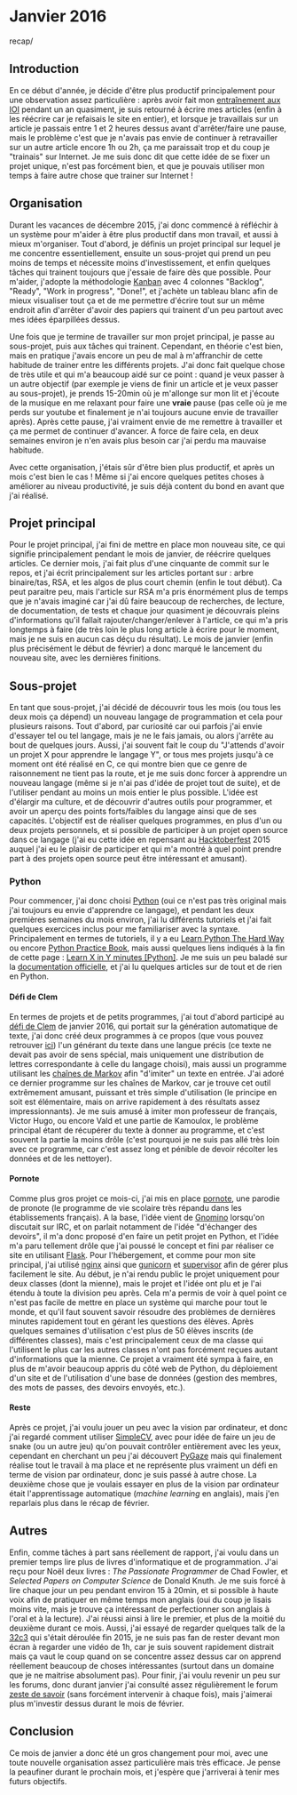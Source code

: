Janvier 2016
============
recap/

## Introduction

En ce début d'année, je décide d'être plus productif principalement pour une observation assez particulière : après avoir fait mon [entraînement aux IOI](/projets/ioi.html) pendant un an quasiment, je suis retourné à écrire mes articles (enfin à les réécrire car je refaisais le site en entier), et lorsque je travaillais sur un article je passais entre 1 et 2 heures dessus avant d'arrêter/faire une pause, mais le problème c'est que je n'avais pas envie de continuer à retravailler sur un autre article encore 1h ou 2h, ça me paraissait trop et du coup je "trainais" sur Internet. Je me suis donc dit que cette idée de se fixer un projet unique, n'est pas forcément bien, et que je pouvais utiliser mon temps à faire autre chose que trainer sur Internet !

## Organisation

Durant les vacances de décembre 2015, j'ai donc commencé à réfléchir à un système pour m'aider à être plus productif dans mon travail, et aussi à mieux m'organiser. Tout d'abord, je définis un projet principal sur lequel je me concentre essentiellement, ensuite un sous-projet qui prend un peu moins de temps et nécessite moins d'investissement, et enfin quelques tâches qui trainent toujours que j'essaie de faire dès que possible. Pour m'aider, j'adopte la méthodologie [Kanban](https://en.wikipedia.org/wiki/Kanban_%28development%29) avec 4 colonnes "Backlog", "Ready", "Work in progress", "Done!", et j'achète un tableau blanc afin de mieux visualiser tout ça et de me permettre d'écrire tout sur un même endroit afin d'arrêter d'avoir des papiers qui trainent d'un peu partout avec mes idées éparpillées dessus.

Une fois que je termine de travailler sur mon projet principal, je passe au sous-projet, puis aux tâches qui trainent. Cependant, en théorie c'est bien, mais en pratique j'avais encore un peu de mal à m'affranchir de cette habitude de trainer entre les différents projets. J'ai donc fait quelque chose de très utile et qui m'a beaucoup aidé sur ce point : quand je veux passer à un autre objectif (par exemple je viens de finir un article et je veux passer au sous-projet), je prends 15-20min où je m'allonge sur mon lit et j'écoute de la musique en me relaxant pour faire une **vraie** pause (pas celle où je me perds sur youtube et finalement je n'ai toujours aucune envie de travailler après). Après cette pause, j'ai vraiment envie de me remettre à travailler et ça me permet de continuer d'avancer. A force de faire cela, en deux semaines environ je n'en avais plus besoin car j'ai perdu ma mauvaise habitude.

Avec cette organisation, j'étais sûr d'être bien plus productif, et après un mois c'est bien le cas ! Même si j'ai encore quelques petites choses à améliorer au niveau productivité, je suis déjà content du bond en avant que j'ai réalisé.

## Projet principal

Pour le projet principal, j'ai fini de mettre en place mon nouveau site, ce qui signifie principalement pendant le mois de janvier, de réécrire quelques articles. Ce dernier mois, j'ai fait plus d'une cinquante de commit sur le repos, et j'ai écrit principalement sur les articles portant sur : arbre binaire/tas, RSA, et les algos de plus court chemin (enfin le tout début). Ca peut paraitre peu, mais l'article sur RSA m'a pris énormément plus de temps que je n'avais imaginé car j'ai dû faire beaucoup de recherches, de lecture, de documentation, de tests et chaque jour quasiment je découvrais pleins d'informations qu'il fallait rajouter/changer/enlever à l'article, ce qui m'a pris longtemps à faire (de très loin le plus long article à écrire pour le moment, mais je ne suis en aucun cas déçu du résultat). Le mois de janvier (enfin plus précisément le début de février) a donc marqué le lancement du nouveau site, avec les dernières finitions.

## Sous-projet

En tant que sous-projet, j'ai décidé de découvrir tous les mois (ou tous les deux mois ça dépend) un nouveau langage de programmation et cela pour plusieurs raisons. Tout d'abord, par curiosité car oui parfois j'ai envie d'essayer tel ou tel langage, mais je ne le fais jamais, ou alors j'arrête au bout de quelques jours. Aussi, j'ai souvent fait le coup du "J'attends d'avoir un projet X pour apprendre le langage Y", or tous mes projets jusqu'à ce moment ont été réalisé en C, ce qui montre bien que ce genre de raisonnement ne tient pas la route, et je me suis donc forcer à apprendre un nouveau langage (même si je n'ai pas d'idée de projet tout de suite), et de l'utiliser pendant au moins un mois entier le plus possible. L'idée est d'élargir ma culture, et de découvrir d'autres outils pour programmer, et avoir un aperçu des points forts/faibles du langage ainsi que de ses capacités. L'objectif est de réaliser quelques programmes, en plus d'un ou deux projets personnels, et si possible de participer à un projet open source dans ce langage (j'ai eu cette idée en repensant au [Hacktoberfest](https://hacktoberfest.digitalocean.com/) 2015 auquel j'ai eu le plaisir de participer et qui m'a montré à quel point prendre part à des projets open source peut être intéressant et amusant).

### Python

Pour commencer, j'ai donc choisi [Python](https://www.python.org/) (oui ce n'est pas très original mais j'ai toujours eu envie d'apprendre ce langage), et pendant les deux premières semaines du mois environ, j'ai lu différents tutoriels et j'ai fait quelques exercices inclus pour me familiariser avec la syntaxe. Principalement en termes de tutoriels, il y a eu [Learn Python The Hard Way](http://learnpythonthehardway.org/) ou encore [Python Practice Book](http://anandology.com/python-practice-book/index.html), mais aussi quelques liens indiqués à la fin de cette page : [Learn X in Y minutes [Python]](https://learnxinyminutes.com/docs/python/). Je me suis un peu baladé sur la [documentation officielle](https://docs.python.org/3.5/), et j'ai lu quelques articles sur de tout et de rien en Python.

#### Défi de Clem

En termes de projets et de petits programmes, j'ai tout d'abord participé au [défi de Clem](https://zestedesavoir.com/forums/sujet/5039/janvier-2016-generation-automatique-de-texte/?page=1) de janvier 2016, qui portait sur la génération automatique de texte, j'ai donc créé deux programmes à ce propos (que vous pouvez retrouver [ici](https://github.com/iTech-/zds-defis/tree/master/january)) l'un générant du texte dans une langue précis (ce texte ne devait pas avoir de sens spécial, mais uniquement une distribution de lettres correspondante à celle du langage choisi), mais aussi un programme utilisant les [chaînes de Markov](https://en.wikipedia.org/wiki/Markov_chain) afin "d'imiter" un texte en entrée. J'ai adoré ce dernier programme sur les chaînes de Markov, car je trouve cet outil extrêmement amusant, puissant et très simple d'utilisation (le principe en soit est élémentaire, mais on arrive rapidement à des résultats assez impressionnants). Je me suis amusé à imiter mon professeur de français, Victor Hugo, ou encore Vald et une partie de Kamoulox, le problème principal étant de récupérer du texte à donner au programme, et c'est souvent la partie la moins drôle (c'est pourquoi je ne suis pas allé très loin avec ce programme, car c'est assez long et pénible de devoir récolter les données et de les nettoyer). 

#### Pornote

Comme plus gros projet ce mois-ci, j'ai mis en place [pornote](https://github.com/iTech-/pornote), une parodie de pronote (le programme de vie scolaire très répandu dans les établissements français). A la base, l'idée vient de [Gnomino](https://github.com/Gnomino) lorsqu'on discutait sur IRC, et on parlait notamment de l'idée "d'échanger des devoirs", il m'a donc proposé d'en faire un petit projet en Python, et l'idée m'a paru tellement drôle que j'ai poussé le concept et fini par réaliser ce site en utilisant [Flask](http://flask.pocoo.org/). Pour l'hébergement, et comme pour mon site principal, j'ai utilisé [nginx](http://nginx.org/) ainsi que [gunicorn](http://gunicorn.org/) et [supervisor](http://manpages.ubuntu.com/manpages/intrepid/man3/supervisor.3erl.html) afin de gérer plus facilement le site. Au début, je n'ai rendu public le projet uniquement pour deux classes (dont la mienne), mais le projet et l'idée ont plu et je l'ai étendu à toute la division peu après. Cela m'a permis de voir à quel point ce n'est pas facile de mettre en place un système qui marche pour tout le monde, et qu'il faut souvent savoir résoudre des problèmes de dernières minutes rapidement tout en gérant les questions des élèves. Après quelques semaines d'utilisation c'est plus de 50 élèves inscrits (de différentes classes), mais c'est principalement ceux de ma classe qui l'utilisent le plus car les autres classes n'ont pas forcément reçues autant d'informations que la mienne. Ce projet a vraiment été sympa à faire, en plus de m'avoir beaucoup appris du côté web de Python, du déploiement d'un site et de l'utilisation d'une base de données (gestion des membres, des mots de passes, des devoirs envoyés, etc.).

#### Reste

Après ce projet, j'ai voulu jouer un peu avec la vision par ordinateur, et donc j'ai regardé comment utiliser [SimpleCV](http://simplecv.org/), avec pour idée de faire un jeu de snake (ou un autre jeu) qu'on pouvait contrôler entièrement avec les yeux, cependant en cherchant un peu j'ai découvert [PyGaze](http://www.pygaze.org/) mais qui finalement réalise tout le travail à ma place et ne représente plus vraiment un défi en terme de vision par ordinateur, donc je suis passé à autre chose. La deuxième chose que je voulais essayer en plus de la vision par ordinateur était l'apprentissage automatique (*machine learning* en anglais), mais j'en reparlais plus dans le récap de février.

## Autres

Enfin, comme tâches à part sans réellement de rapport, j'ai voulu dans un premier temps lire plus de livres d'informatique et de programmation. J'ai reçu pour Noël deux livres : *The Passionate Programmer* de Chad Fowler, et *Selected Papers on Computer Science* de Donald Knuth. Je me suis forcé à lire chaque jour un peu pendant environ 15 à 20min, et si possible à haute voix afin de pratiquer en même temps mon anglais (oui du coup je lisais moins vite, mais je trouve ça intéressant de perfectionner son anglais à l'oral et à la lecture). J'ai réussi ainsi à lire le premier, et plus de la moitié du deuxième durant ce mois. Aussi, j'ai essayé de regarder quelques talk de la [32c3](https://events.ccc.de/category/32c3/) qui s'était déroulée fin 2015, je ne suis pas fan de rester devant mon écran à regarder une vidéo de 1h, car je suis souvent rapidement distrait mais ça vaut le coup quand on se concentre assez dessus car on apprend réellement beaucoup de choses intéressantes (surtout dans un domaine que je ne maitrise absolument pas). Pour finir, j'ai voulu revenir un peu sur les forums, donc durant janvier j'ai consulté assez régulièrement le forum [zeste de savoir](https://zestedesavoir.com/) (sans forcément intervenir à chaque fois), mais j'aimerai plus m'investir dessus durant le mois de février.

## Conclusion

Ce mois de janvier a donc été un gros changement pour moi, avec une toute nouvelle organisation assez particulière mais très efficace. Je pense la peaufiner durant le prochain mois, et j'espère que j'arriverai à tenir mes futurs objectifs.
